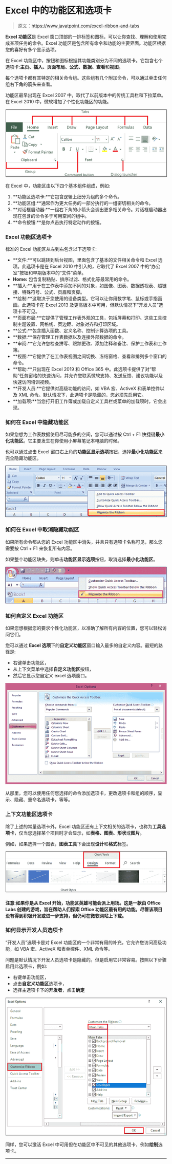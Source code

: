 # Excel 中的功能区和选项卡

> 原文：<https://www.javatpoint.com/excel-ribbon-and-tabs>

**Excel 功能区**是 Excel 窗口顶部的一排标签和图标，可以让你查找、理解和使用完成某项任务的命令。Excel 功能区是包含所有命令和功能的主要界面。功能区根据您的喜好有多个显示选项。

在 Excel 功能区中，按钮和图标根据其功能类别分为不同的选项卡。它包含七个选项卡:**主页、插入、页面布局、公式、数据、查看**和**视图**。

每个选项卡都有其特定的相关命令组。这些组有几个附加命令，可以通过单击任何组右下角的箭头来查看。

功能区最早出现在 Excel 2007 中，取代了以前版本中的传统工具栏和下拉菜单。在 Excel 2010 中，微软增加了个性化功能区的功能。

![Ribbon and Tabs in Excel](img/e2d79b89e92b3d8b9054c0a2dcc38cb7.png)

在 Excel 中，功能区由以下四个基本组件组成，例如:

1.  **功能区选项卡:**它包含逻辑上细分为组的多个命令。
2.  **功能区组:**通常作为更大任务的一部分执行的一组密切相关的命令。
3.  **对话框启动器:**一组右下角的小箭头会调出更多相关命令。对话框启动器出现在包含的命令多于可用空间的组中。
4.  **命令按钮:**是你点击执行特定动作的按钮。

### Excel 功能区选项卡

标准的 Excel 功能区从左到右包含以下选项卡:

*   **文件:**可以跳转到后台视图，里面包含了基本的文件相关命令和 Excel 选项。此选项卡是在 Excel 2010 中引入的，它取代了 Excel 2007 中的“办公室”按钮和早期版本中的“文件”菜单。
*   **Home:** 包含复制粘贴、排序过滤、格式化等最常用的命令。
*   **插入:**用于在工作表中添加不同的对象，如图像、图表、数据透视表、超链接、特殊符号、公式、页眉和页脚。
*   **绘制:**这取决于您使用的设备类型。它可以让你用数字笔、鼠标或手指画画。此选项卡在 Excel 2013 及更高版本中可用，但默认情况下“开发人员”选项卡不可见。
*   **页面布局:**它提供了管理工作表外观的工具，包括屏幕和打印。这些工具控制主题设置、网格线、页边距、对象对齐和打印区域。
*   **公式:**包含插入函数、定义名称、控制计算选项的工具。
*   **数据:**保存管理工作表数据以及连接外部数据的命令。
*   **审阅:**它允许您检查拼写、跟踪更改、添加注释和备注、保护工作表和工作簿。
*   **视图:**它提供了在工作表视图之间切换、冻结窗格、查看和排列多个窗口的命令。
*   **帮助:**只出现在 Excel 2019 和 Office 365 中。此选项卡提供了对“帮助”任务窗格的快速访问，并允许您联系微软支持、发送反馈、建议功能以及快速访问培训视频。
*   **开发人员:**它提供对高级功能的访问，如 VBA 宏、ActiveX 和表单控件以及 XML 命令。默认情况下，此选项卡是隐藏的，您必须先启用它。
*   **加载项:**当您打开旧工作簿或加载自定义工具栏或菜单的加载项时，它会出现。

### 如何在 Excel 中隐藏功能区

如果您想为工作表数据使用尽可能多的空间，您可以通过按 Ctrl + F1 快捷键**最小化功能区**。它主要发生在你使用小屏幕笔记本电脑的时候。

也可以通过点击 Excel 窗口右上角的**功能区显示选项**按钮，选择**最小化功能区**来完全隐藏功能区。

![Ribbon and Tabs in Excel](img/38e30968e09bab4fbf3f5cf254cc1692.png)

### 如何在 Excel 中取消隐藏功能区

如果所有命令都从您的 Excel 功能区中消失，并且只有选项卡名称可见，那么您需要按 Ctrl + F1 来恢复所有内容。

如果整个功能区缺失，则单击**功能区显示选项**按钮，取消选择**最小化功能区**。

![Ribbon and Tabs in Excel](img/f3d6b6d66562367df30950995651370e.png)

### 如何自定义 Excel 功能区

如果您想根据您的要求个性化功能区，以准确了解所有内容的位置，您可以轻松访问它们。

您可以通过 **Excel 选项**下的**自定义功能区**窗口输入最多的自定义内容。最短的路径是:

*   右键单击功能区，
*   从上下文菜单中选择**自定义功能区**按钮，
*   然后它显示您自定义 excel 选项窗口。

![Ribbon and Tabs in Excel](img/414f7f04927d47873d2f0e5cacbf19be.png)

从那里，您可以使用任何您选择的命令添加选项卡，更改选项卡和组的顺序，显示、隐藏、重命名选项卡，等等。

### 上下文功能区选项卡

除了上述的常量选项卡外，Excel 功能区还有上下文相关的选项卡，也称为**工具选项卡**，仅当您选择某个项目时才会显示，如**表格、图表、形状**或**图片**。

例如，如果选择一个图表，**图表工具**下会出现**设计**和**格式**标签。

![Ribbon and Tabs in Excel](img/fa15ed660dc553e72a0f51ebe589652f.png)

#### 注意:如果你是从 Excel 开始，功能区英雄可能会派上用场。这是一款由 Office Labs 创建的游戏，旨在帮助人们探索 Office 功能区最有用的功能。尽管该项目没有得到积极开发或进一步支持，但仍可在微软网站上下载。

### 如何显示开发人员选项卡

“开发人员”选项卡是对 Excel 功能区的一个非常有用的补充，它允许您访问高级功能，如 VBA 宏、ActiveX 和表单控件、XML 命令等。

问题是默认情况下开发人员选项卡是隐藏的。但是启用它非常容易。按照以下步骤启用此选项卡，例如:

*   右键单击功能区，
*   点击**自定义功能区**选项卡，
*   选择主选项卡下的**开发者**，点击**确定**

![Ribbon and Tabs in Excel](img/7e88a1fef4c93aa6cd3787994605427a.png)

同样，您可以激活 Excel 中可用但在功能区中不可见的其他选项卡，例如**绘制**选项卡。

* * *
